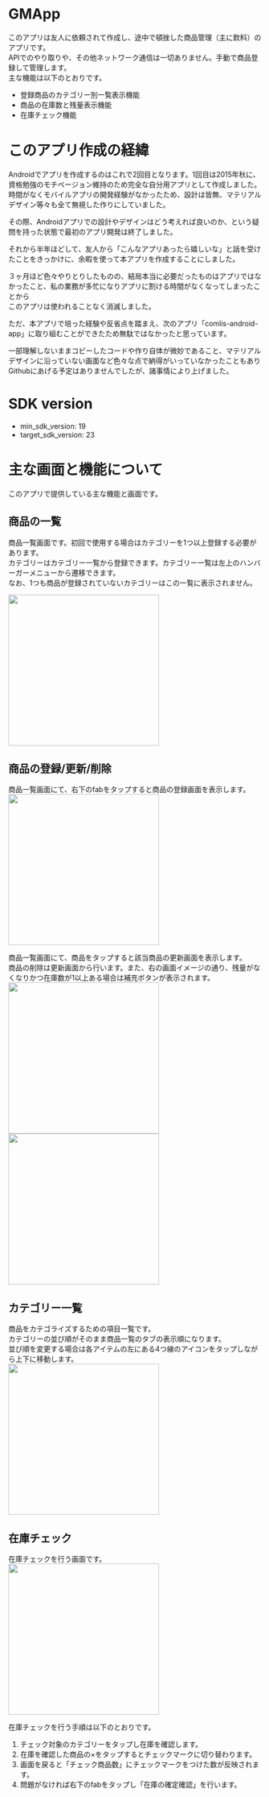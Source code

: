 # GMApp
このアプリは友人に依頼されて作成し、途中で頓挫した商品管理（主に飲料）のアプリです。  
APIでのやり取りや、その他ネットワーク通信は一切ありません。手動で商品登録して管理します。  
主な機能は以下のとおりです。  
  - 登録商品のカテゴリー別一覧表示機能
  - 商品の在庫数と残量表示機能
  - 在庫チェック機能

# このアプリ作成の経緯
Androidでアプリを作成するのはこれで2回目となります。1回目は2015年秋に、資格勉強のモチベージョン維持のため完全な自分用アプリとして作成しました。  
時間がなくモバイルアプリの開発経験がなかったため、設計は皆無、マテリアルデザイン等々も全て無視した作りにしていました。  

その際、Androidアプリでの設計やデザインはどう考えれば良いのか、という疑問を持った状態で最初のアプリ開発は終了しました。  

それから半年ほどして、友人から「こんなアプリあったら嬉しいな」と話を受けたことをきっかけに、余暇を使って本アプリを作成することにしました。  

３ヶ月ほど色々やりとりしたものの、結局本当に必要だったものはアプリではなかったこと、私の業務が多忙になりアプリに割ける時間がなくなってしまったことから  
このアプリは使われることなく消滅しました。  

ただ、本アプリで培った経験や反省点を踏まえ、次のアプリ「comlis-android-app」に取り組むことができたため無駄ではなかったと思っています。  

一部理解しないままコピーしたコードや作り自体が微妙であること、マテリアルデザインに沿っていない画面など色々な点で納得がいっていなかったこともあり  
Githubにあげる予定はありませんでしたが、諸事情により上げました。

# SDK version
  - min_sdk_version: 19
  - target_sdk_version: 23

# 主な画面と機能について
このアプリで提供している主な機能と画面です。  

## 商品の一覧
商品一覧画面です。初回で使用する場合はカテゴリーを1つ以上登録する必要があります。  
カテゴリーはカテゴリー一覧から登録できます。カテゴリー一覧は左上のハンバーガーメニューから遷移できます。  
なお、1つも商品が登録されていないカテゴリーはこの一覧に表示されません。  

<img src="screenshot/01_goodsList.png" width="300" />

## 商品の登録/更新/削除
商品一覧画面にて、右下のfabをタップすると商品の登録画面を表示します。  
<img src="screenshot/02_goodsRegister.png" width="300" />

商品一覧画面にて、商品をタップすると該当商品の更新画面を表示します。  
商品の削除は更新画面から行います。また、右の画面イメージの通り、残量がなくなりかつ在庫数が1以上ある場合は補充ボタンが表示されます。  
<img src="screenshot/03_goodsUpdate.png" width="300" /><img src="screenshot/04_goodsUpdate02.png" width="300" />  

## カテゴリー一覧
商品をカテゴライズするための項目一覧です。  
カテゴリーの並び順がそのまま商品一覧のタブの表示順になります。  
並び順を変更する場合は各アイテムの左にある4つ線のアイコンをタップしながら上下に移動します。  
<img src="screenshot/05_cagetory.png" width="300" />

## 在庫チェック
在庫チェックを行う画面です。  
<img src="screenshot/06_check.png" width="300" />

在庫チェックを行う手順は以下のとおりです。  
1. チェック対象のカテゴリーをタップし在庫を確認します。
2. 在庫を確認した商品の×をタップするとチェックマークに切り替わります。
3. 画面を戻ると「チェック商品数」にチェックマークをつけた数が反映されます。
4. 問題がなければ右下のfabをタップし「在庫の確定確認」を行います。

